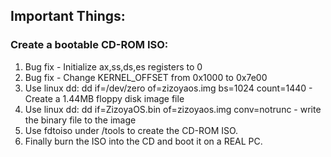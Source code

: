## Important Things:
### Create a bootable CD-ROM ISO:
1. Bug fix - Initialize ax,ss,ds,es registers to 0
2. Bug fix - Change KERNEL_OFFSET from 0x1000 to 0x7e00
3. Use linux dd: dd if=/dev/zero of=zizoyaos.img bs=1024 count=1440 - Create a 1.44MB floppy disk image file
4. Use linux dd: dd if=ZizoyaOS.bin of=zizoyaos.img conv=notrunc - write the binary file to the image
5. Use fdtoiso under /tools to create the CD-ROM ISO.
6. Finally burn the ISO into the CD and boot it on a REAL PC.